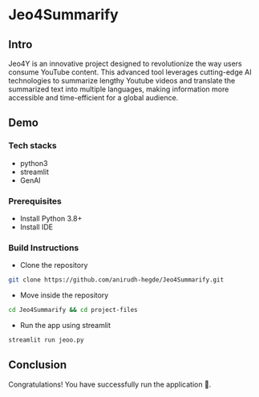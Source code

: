 # Jeo4Summarify

## Intro
Jeo4Y is an innovative project designed to revolutionize the way users consume
YouTube content. This advanced tool leverages cutting-edge AI technologies to 
summarize lengthy Youtube videos and translate the summarized text into multiple
languages, making information more accessible and time-efficient for a global audience.

## Demo


### Tech stacks
* python3
* streamlit
* GenAI

### Prerequisites
* Install Python 3.8+
* Install IDE

### Build Instructions
* Clone the repository
```sh
git clone https://github.com/anirudh-hegde/Jeo4Summarify.git
```

* Move inside the repository
```sh
cd Jeo4Summarify && cd project-files
```

* Run the app using streamlit
```sh
streamlit run jeoo.py
```


## Conclusion
Congratulations! You have successfully run the application 🚀️.
